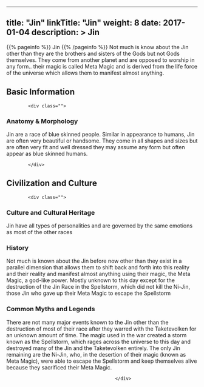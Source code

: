 
---
title: "Jin"
linkTitle: "Jin"
weight: 8
date: 2017-01-04
description: >
 Jin
---

{{% pageinfo %}}
Jin
{{% /pageinfo %}}
Not much is know about the Jin other than they are the brothers and sisters of the Gods but not Gods themselves. They come from another planet and are opposed to worship in any form.. their magic is called Meta Magic and is derived from the life force of the universe which allows them to manifest almost anything.

## Basic Information


            <div class="">
                                    

### Anatomy & Morphology

Jin are a race of blue skinned people. Similar in appearance to humans, Jin are often very beautiful or handsome. They come in all shapes and sizes but are often very fit and well dressed they may assume any form but often appear as blue skinned humans.

                                                                                                             
            </div>
                                    

## Civilization and Culture


            <div class="">
                                  
                  
                  
                 
                 
                 
                 
                 
                                                    

### Culture and Cultural Heritage

Jin have all types of personalities and are governed by the same emotions as most of the other races

### History

Not much is known about the Jin before now other than they exist in a parallel dimension that allows them to shift back and forth into this reality and their reality and manifest almost anything using their magic, the Meta Magic, a god-like power.  Mostly unknown to this day except for the destruction of the Jin Race in the Spellstorm, which did not kill the Ni-Jin, those Jin who gave up their Meta Magic to escape the Spellstorm

### Common Myths and Legends

There are not many major events known to the Jin other than the destruction of most of their race after they warred with the Taketevolken for an unknown amount of time. The magic used in the war created a storm known as the Spellstorm, which rages across the universe to this day and destroyed many of the Jin and the Taketevolken entirely. The only Jin remaining are the Ni-Jin, who, in the desertion of their magic (known as Meta Magic), were able to escape the Spellstorm and keep themselves alive because they sacrificed their Meta Magic.

                                            </div>

